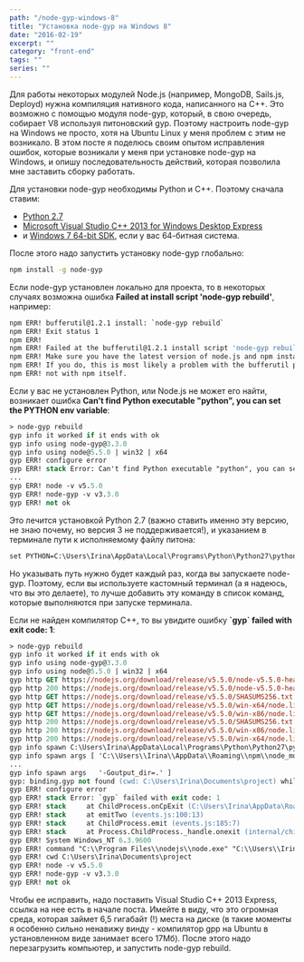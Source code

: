 ```yaml
---
path: "/node-gyp-windows-8"
title: "Установка node-gyp на Windows 8"
date: "2016-02-19"
excerpt: ""
category: "front-end"
tags: ""
series: ""
---
```


Для работы некоторых модулей Node.js (например, MongoDB, Sails.js, Deployd) нужна компиляция нативного кода, написанного на C++. Это возможно с помощью модуля node-gyp, который, в свою очередь, собирает V8 используя питоновский gyp. Поэтому настроить node-gyp на Windows не просто, хотя на Ubuntu Linux у меня проблем с этим не возникало. В этом посте я поделюсь своим опытом исправления ошибок, которые возникали у меня при установке node-gyp на Windows, и опишу последовательность действий, которая позволила мне заставить сборку работать.

Для установки node-gyp необходимы Python и C++. Поэтому сначала ставим:

- [Python 2.7](https://www.python.org/downloads/release/python-2710/)
- [Microsoft Visual Studio C++ 2013 for Windows Desktop Express](https://www.microsoft.com/en-gb/download/details.aspx?id=44914)
- и [Windows 7 64-bit SDK](https://www.microsoft.com/en-us/download/details.aspx?id=8279), если у вас 64-битная система.

После этого надо запустить установку node-gyp глобально:

```sh
npm install -g node-gyp
```

Если node-gyp установлен локально для проекта, то в некоторых случаях возможна ошибка **Failed at install script 'node-gyp rebuild'**, например:

```sh
npm ERR! bufferutil@1.2.1 install: `node-gyp rebuild`
npm ERR! Exit status 1
npm ERR!
npm ERR! Failed at the bufferutil@1.2.1 install script 'node-gyp rebuild'.
npm ERR! Make sure you have the latest version of node.js and npm installed.
npm ERR! If you do, this is most likely a problem with the bufferutil package,
npm ERR! not with npm itself.
```

Если у вас не установлен Python, или Node.js не может его найти, возникает ошибка **Can't find Python executable "python", you can set the PYTHON env variable**:

```ps
> node-gyp rebuild
gyp info it worked if it ends with ok
gyp info using node-gyp@3.3.0
gyp info using node@5.5.0 | win32 | x64
gyp ERR! configure error
gyp ERR! stack Error: Can't find Python executable "python", you can set the PYTHON env variable.
...
gyp ERR! node -v v5.5.0
gyp ERR! node-gyp -v v3.3.0
gyp ERR! not ok
```

Это лечится установкой Python 2.7 (важно ставить именно эту версию, не знаю почему, но версия 3 не поддерживается!), и указанием в терминале пути к исполняемому файлу питона:

```ps
set PYTHON=C:\Users\Irina\AppData\Local\Programs\Python\Python27\python.exe
```

Но указывать путь нужно будет каждый раз, когда вы запускаете node-gyp. Поэтому, если вы используете кастомный терминал (а я надеюсь, что вы это делаете), то лучше добавить эту команду в список команд, которые выполняются при запуске терминала.

Если не найден компилятор С++, то вы увидите ошибку **\`gyp\` failed with exit code: 1**:

```ps
> node-gyp rebuild
gyp info it worked if it ends with ok
gyp info using node-gyp@3.3.0
gyp info using node@5.5.0 | win32 | x64
gyp http GET https://nodejs.org/download/release/v5.5.0/node-v5.5.0-headers.tar.gz
gyp http 200 https://nodejs.org/download/release/v5.5.0/node-v5.5.0-headers.tar.gz
gyp http GET https://nodejs.org/download/release/v5.5.0/SHASUMS256.txt
gyp http GET https://nodejs.org/download/release/v5.5.0/win-x64/node.lib
gyp http GET https://nodejs.org/download/release/v5.5.0/win-x86/node.lib
gyp http 200 https://nodejs.org/download/release/v5.5.0/SHASUMS256.txt
gyp http 200 https://nodejs.org/download/release/v5.5.0/win-x86/node.lib
gyp http 200 https://nodejs.org/download/release/v5.5.0/win-x64/node.lib
gyp info spawn C:\Users\Irina\AppData\Local\Programs\Python\Python27\python.exe
gyp info spawn args [ 'C:\\Users\\Irina\\AppData\\Roaming\\npm\\node_modules\\node-gyp\\gyp\\gyp_main.py',
...
gyp info spawn args   '-Goutput_dir=.' ]
gyp: binding.gyp not found (cwd: C:\Users\Irina\Documents\project) while trying to load binding.gyp
gyp ERR! configure error
gyp ERR! stack Error: `gyp` failed with exit code: 1
gyp ERR! stack     at ChildProcess.onCpExit (C:\Users\Irina\AppData\Roaming\npm\node_modules\node-gyp\lib\configure.js:305:16)
gyp ERR! stack     at emitTwo (events.js:100:13)
gyp ERR! stack     at ChildProcess.emit (events.js:185:7)
gyp ERR! stack     at Process.ChildProcess._handle.onexit (internal/child_process.js:200:12)
gyp ERR! System Windows_NT 6.3.9600
gyp ERR! command "C:\\Program Files\\nodejs\\node.exe" "C:\\Users\\Irina\\AppData\\Roaming\\npm\\node_modules\\node-gyp\\bin\\node-gyp.js" "rebuild"
gyp ERR! cwd C:\Users\Irina\Documents\project
gyp ERR! node -v v5.5.0
gyp ERR! node-gyp -v v3.3.0
gyp ERR! not ok
```

Чтобы ее исправить, надо поставить Visual Studio C++ 2013 Express, ссылка на нее есть в начале поста. Имейте в виду, что это огромная среда, которая займет 6,5 гигабайт (!) места на диске (в такие моменты я особенно сильно ненавижу винду - компилятор gpp на Ubuntu в установленном виде занимает всего 17Мб). После этого надо перезагрузить компьютер, и запустить node-gyp rebuild.
